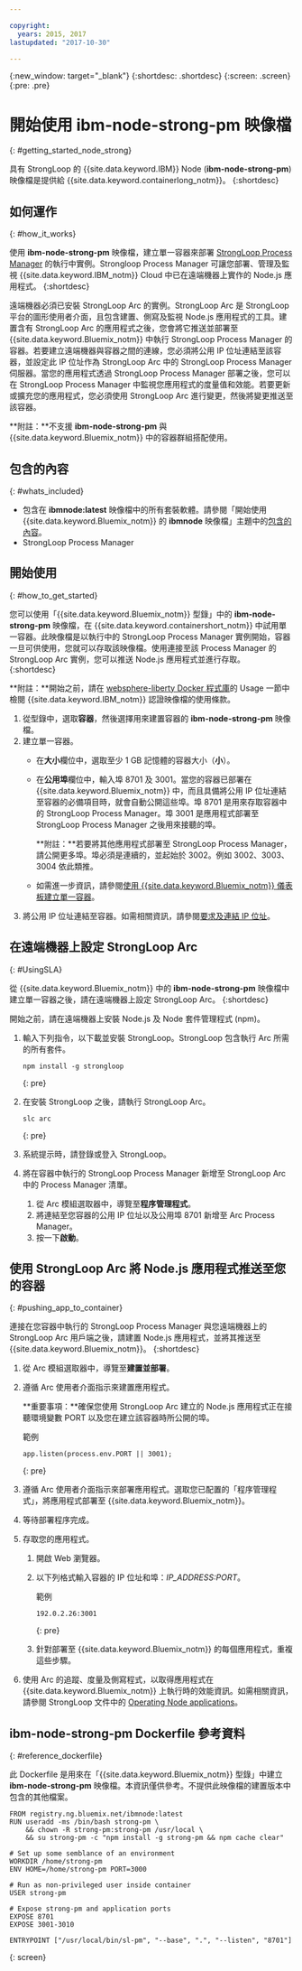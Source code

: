 ```yaml
---

copyright:
  years: 2015, 2017
lastupdated: "2017-10-30"

---
```


{:new_window: target="_blank"}
{:shortdesc: .shortdesc}
{:screen: .screen}
{:pre: .pre}

# 開始使用 ibm-node-strong-pm 映像檔
{: #getting_started_node_strong}

具有 StrongLoop 的 {{site.data.keyword.IBM}} Node (**ibm-node-strong-pm**) 映像檔是提供給 {{site.data.keyword.containerlong_notm}}。
{:shortdesc}

## 如何運作 
{: #how_it_works}

使用 **ibm-node-strong-pm** 映像檔，建立單一容器來部署 [StrongLoop Process Manager](https://www.strongloop.com) 的執行中實例。Strongloop Process Manager 可讓您部署、管理及監視 {{site.data.keyword.IBM_notm}} Cloud 中已在遠端機器上實作的 Node.js 應用程式。
{:shortdesc}

遠端機器必須已安裝 StrongLoop Arc 的實例。StrongLoop Arc 是 StrongLoop 平台的圖形使用者介面，且包含建置、側寫及監視 Node.js 應用程式的工具。建置含有 StrongLoop Arc 的應用程式之後，您會將它推送並部署至 {{site.data.keyword.Bluemix_notm}} 中執行 StrongLoop Process Manager 的容器。若要建立遠端機器與容器之間的連線，您必須將公用 IP 位址連結至該容器，並設定此 IP 位址作為 StrongLoop Arc 中的 StrongLoop Process Manager 伺服器。當您的應用程式透過 StrongLoop Process Manager 部署之後，您可以在 StrongLoop Process Manager 中監視您應用程式的度量值和效能。若要更新或擴充您的應用程式，您必須使用 StrongLoop Arc 進行變更，然後將變更推送至該容器。

**附註：**不支援 **ibm-node-strong-pm** 與 {{site.data.keyword.Bluemix_notm}} 中的容器群組搭配使用。

## 包含的內容
{: #whats_included}

-   包含在 **ibmnode:latest** 映像檔中的所有套裝軟體。請參閱「開始使用 {{site.data.keyword.Bluemix_notm}} 的 **ibmnode** 映像檔」主題中的[包含的內容](/docs/services/RegistryImages/ibmnode/index.html#getting_started_node)。
-   StrongLoop Process Manager

## 開始使用
{: #how_to_get_started}

您可以使用「{{site.data.keyword.Bluemix_notm}} 型錄」中的 **ibm-node-strong-pm** 映像檔，在 {{site.data.keyword.containershort_notm}} 中試用單一容器。此映像檔是以執行中的 StrongLoop Process Manager 實例開始，容器一旦可供使用，您就可以存取該映像檔。使用連接至該 Process Manager 的 StrongLoop Arc 實例，您可以推送 Node.js 應用程式並進行存取。
{:shortdesc}

**附註：**開始之前，請在 [websphere-liberty Docker 程式庫](https://github.com/docker-library/docs/tree/master/websphere-liberty)的 Usage 一節中檢閱 {{site.data.keyword.IBM_notm}} 認證映像檔的使用條款。

1.  從型錄中，選取**容器**，然後選擇用來建置容器的 **ibm-node-strong-pm** 映像檔。
2.  建立單一容器。
    -   在**大小**欄位中，選取至少 1 GB 記憶體的容器大小（**小**）。
    -   在**公用埠**欄位中，輸入埠 8701 及 3001。當您的容器已部署在 {{site.data.keyword.Bluemix_notm}} 中，而且具備將公用 IP 位址連結至容器的必備項目時，就會自動公開這些埠。埠 8701 是用來存取容器中的 StrongLoop Process Manager。埠 3001 是應用程式部署至 StrongLoop Process Manager 之後用來接聽的埠。

        **附註：**若要將其他應用程式部署至 StrongLoop Process Manager，請公開更多埠。埠必須是連續的，並起始於 3002。例如 3002、3003、3004 依此類推。

    -   如需進一步資訊，請參閱[使用 {{site.data.keyword.Bluemix_notm}} 儀表板建立單一容器](/docs/containers/container_single_ui.html#gui)。
3.  將公用 IP 位址連結至容器。如需相關資訊，請參閱[要求及連結 IP 位址](/docs/containers/container_single_ui.html#container_cli_ips)。

## 在遠端機器上設定 StrongLoop Arc
{: #UsingSLA}

從 {{site.data.keyword.Bluemix_notm}} 中的 **ibm-node-strong-pm** 映像檔中建立單一容器之後，請在遠端機器上設定 StrongLoop Arc。
{:shortdesc}

開始之前，請在遠端機器上安裝 Node.js 及 Node 套件管理程式 (npm)。

1.  輸入下列指令，以下載並安裝 StrongLoop。StrongLoop 包含執行 Arc 所需的所有套件。

    ```
    npm install -g strongloop
    ```
    {: pre}

2.  在安裝 StrongLoop 之後，請執行 StrongLoop Arc。

    ```
    slc arc
    ```
    {: pre}

3.  系統提示時，請登錄或登入 StrongLoop。
4.  將在容器中執行的 StrongLoop Process Manager 新增至 StrongLoop Arc 中的 Process Manager 清單。
    1.  從 Arc 模組選取器中，導覽至**程序管理程式**。
    2.  將連結至您容器的公用 IP 位址以及公用埠 8701 新增至 Arc Process Manager。
    3.  按一下**啟動**。

## 使用 StrongLoop Arc 將 Node.js 應用程式推送至您的容器
{: #pushing_app_to_container}

連接在您容器中執行的 StrongLoop Process Manager 與您遠端機器上的 StrongLoop Arc 用戶端之後，請建置 Node.js 應用程式，並將其推送至 {{site.data.keyword.Bluemix_notm}}。
{:shortdesc}

1.  從 Arc 模組選取器中，導覽至**建置並部署**。
2.  遵循 Arc 使用者介面指示來建置應用程式。

    **重要事項：**確保您使用 StrongLoop Arc 建立的 Node.js 應用程式正在接聽環境變數 PORT 以及您在建立該容器時所公開的埠。

    範例

    ```
    app.listen(process.env.PORT || 3001);
    ```
    {: pre}

3.  遵循 Arc 使用者介面指示來部署應用程式。選取您已配置的「程序管理程式」，將應用程式部署至 {{site.data.keyword.Bluemix_notm}}。
4.  等待部署程序完成。
5.  存取您的應用程式。
    1.  開啟 Web 瀏覽器。
    2.  以下列格式輸入容器的 IP 位址和埠：<var class="keyword varname">IP_ADDRESS:PORT</var>。

        範例

        ```
        192.0.2.26:3001
        ```
        {: pre}

    3.  針對部署至 {{site.data.keyword.Bluemix_notm}} 的每個應用程式，重複這些步驟。
6.  使用 Arc 的追蹤、度量及側寫程式，以取得應用程式在 {{site.data.keyword.Bluemix_notm}} 上執行時的效能資訊。如需相關資訊，請參閱 StrongLoop 文件中的 [Operating Node applications](https://docs.strongloop.com/display/SLC/Operating+Node+applications)。

## **ibm-node-strong-pm** Dockerfile 參考資料 
{: #reference_dockerfile}

此 Dockerfile 是用來在「{{site.data.keyword.Bluemix_notm}} 型錄」中建立 **ibm-node-strong-pm** 映像檔。本資訊僅供參考。不提供此映像檔的建置版本中包含的其他檔案。

```
FROM registry.ng.bluemix.net/ibmnode:latest
RUN useradd -ms /bin/bash strong-pm \    
    && chown -R strong-pm:strong-pm /usr/local \    
    && su strong-pm -c "npm install -g strong-pm && npm cache clear"

# Set up some semblance of an environment
WORKDIR /home/strong-pm
ENV HOME=/home/strong-pm PORT=3000

# Run as non-privileged user inside container
USER strong-pm

# Expose strong-pm and application ports
EXPOSE 8701
EXPOSE 3001-3010

ENTRYPOINT ["/usr/local/bin/sl-pm", "--base", ".", "--listen", "8701"]
```
{: screen}


